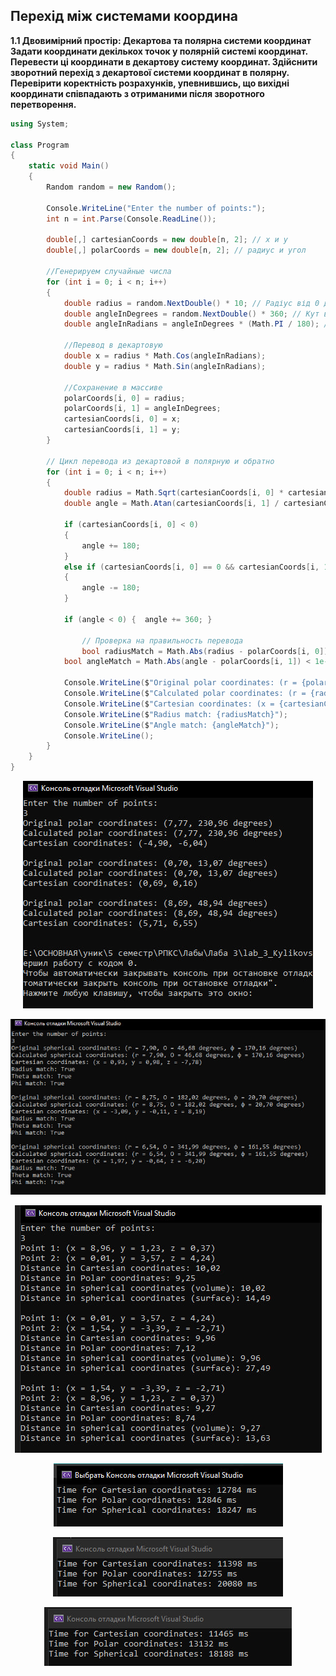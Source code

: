 <h2> Перехід між системами координа </h2>

__1.1 Двовимірний простір: Декартова та полярна системи координат
Задати координати декількох точок у полярній системі координат.
Перевести ці координати в декартову систему координат.
Здійснити зворотний перехід з декартової системи координат в полярну.
Перевірити коректність розрахунків, упевнившись, що вихідні координати співпадають з отриманими після зворотного перетворення.__

``` csharp
using System;

class Program
{
    static void Main()
    {
        Random random = new Random();

        Console.WriteLine("Enter the number of points:");
        int n = int.Parse(Console.ReadLine());

        double[,] cartesianCoords = new double[n, 2]; // x и y
        double[,] polarCoords = new double[n, 2]; // радиус и угол

        //Генерируем случайные числа
        for (int i = 0; i < n; i++)
        {
            double radius = random.NextDouble() * 10; // Радіус від 0 до 10
            double angleInDegrees = random.NextDouble() * 360; // Кут від 0 до 360 градусів
            double angleInRadians = angleInDegrees * (Math.PI / 180); // Переведення в радіани

            //Перевод в декартовую
            double x = radius * Math.Cos(angleInRadians);
            double y = radius * Math.Sin(angleInRadians);

            //Сохранение в массиве
            polarCoords[i, 0] = radius;
            polarCoords[i, 1] = angleInDegrees;
            cartesianCoords[i, 0] = x;
            cartesianCoords[i, 1] = y;
        }

        // Цикл перевода из декартовой в полярную и обратно
        for (int i = 0; i < n; i++)
        {
            double radius = Math.Sqrt(cartesianCoords[i, 0] * cartesianCoords[i, 0] + cartesianCoords[i, 1] * cartesianCoords[i, 1]);
            double angle = Math.Atan(cartesianCoords[i, 1] / cartesianCoords[i, 0]) * (180 / Math.PI);

            if (cartesianCoords[i, 0] < 0)
            {
                angle += 180;
            }
            else if (cartesianCoords[i, 0] == 0 && cartesianCoords[i, 1] < 0)
            {
                angle -= 180;
            }

            if (angle < 0) {  angle += 360; }

                // Проверка на правильность перевода
                bool radiusMatch = Math.Abs(radius - polarCoords[i, 0]) < 1e-2;
            bool angleMatch = Math.Abs(angle - polarCoords[i, 1]) < 1e-2;

            Console.WriteLine($"Original polar coordinates: (r = {polarCoords[i, 0]:F2}, θ = {polarCoords[i, 1]:F2} degrees)");
            Console.WriteLine($"Calculated polar coordinates: (r = {radius:F2}, θ = {angle:F2} degrees)");
            Console.WriteLine($"Cartesian coordinates: (x = {cartesianCoords[i, 0]:F2}, y = {cartesianCoords[i, 1]:F2})");
            Console.WriteLine($"Radius match: {radiusMatch}");
            Console.WriteLine($"Angle match: {angleMatch}");
            Console.WriteLine();
        }
    }
}
```

<p align="center">
  <img src="Screenshots/1.jpg" alt="Описание изображения 1"/>
</p>

<p align="center">
  <img src="Screenshots/2.jpg" alt="Описание изображения 2"/>
</p>

<p align="center">
  <img src="Screenshots/3.jpg" alt="Описание изображения 3"/>
</p>

<p align="center">
  <img src="Screenshots/4.jpg" alt="Описание изображения 4"/>
</p>

<p align="center">
  <img src="Screenshots/5.jpg" alt="Описание изображения 5"/>
</p>

<p align="center">
  <img src="Screenshots/6.jpg" alt="Описание изображения 6"/>
</p>
